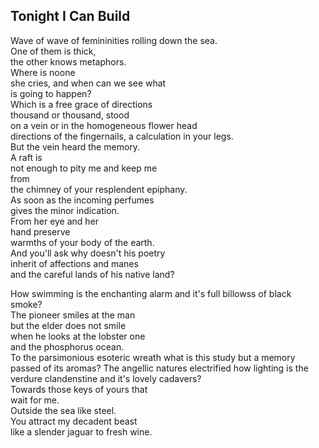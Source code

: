 Tonight I Can Build
-------------------
Wave of wave of femininities rolling down the sea.  
One of them is thick,  
the other knows metaphors.  
Where is noone  
she cries, and when can we see what  
is going to happen?  
Which is a free grace of directions  
thousand or thousand, stood  
on a vein or in the homogeneous flower head  
directions of the fingernails, a calculation in your legs.  
But the vein heard the memory.  
A raft is  
not enough to pity me and keep me  
from  
the chimney of your resplendent epiphany.  
As soon as the incoming perfumes  
gives the minor indication.  
From her eye and her  
hand preserve  
warmths of your body of the earth.  
And you'll ask why doesn't his poetry  
inherit of affections and manes  
and the careful lands of his native land?  
  
How swimming is the enchanting alarm and it's full billowss of black smoke?  
The pioneer smiles at the man  
but the elder does not smile  
when he looks at the lobster one  
and the phosphorus ocean.  
To the parsimonious esoteric wreath what is this study but a memory passed of its aromas? The angellic natures electrified how lighting is the verdure clandenstine and it's lovely cadavers?  
Towards those keys of yours that  
wait for me.  
Outside the sea like steel.  
You attract my decadent beast  
like a slender jaguar to fresh wine.  
